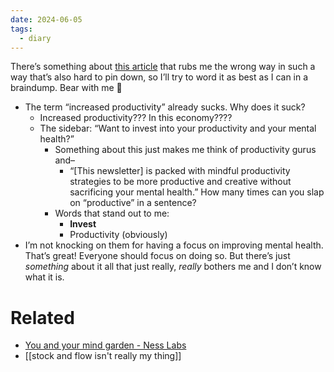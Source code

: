 ```yaml
---
date: 2024-06-05
tags:
  - diary
---
```


There’s something about [this article](https://nesslabs.com/mind-garden) that rubs me the wrong way in such a way that’s also hard to pin down, so I’ll try to word it as best as I can in a braindump. Bear with me 🐻

- The term “increased productivity” already sucks. Why does it suck?
	- Increased productivity??? In this economy????
	- The sidebar: “Want to invest into your productivity and your mental health?”
		- Something about this just makes me think of productivity gurus and–
			- “[This newsletter] is packed with mindful productivity strategies to be more productive and creative without sacrificing your mental health.” How many times can you slap on “productive” in a sentence?
		- Words that stand out to me:
			- **Invest**
			- Productivity (obviously)
- I’m not knocking on them for having a focus on improving mental health. That’s great! Everyone should focus on doing so. But there’s just *something* about it all that just really, *really* bothers me and I don’t know what it is.

# Related
- [You and your mind garden - Ness Labs](https://nesslabs.com/mind-garden)
- [[stock and flow isn't really my thing]]